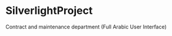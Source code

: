 SilverlightProject
==================

Contract and maintenance department (Full Arabic User Interface)